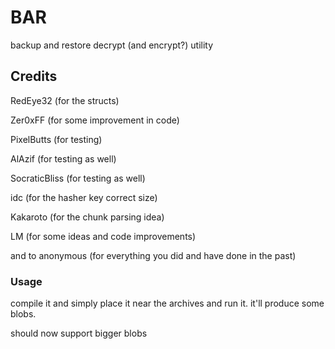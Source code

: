 # BAR
backup and restore decrypt (and encrypt?) utility

## Credits

RedEye32 (for the structs)

Zer0xFF (for some improvement in code)

PixelButts (for testing)

AlAzif (for testing as well)

SocraticBliss (for testing as well)

idc (for the hasher key correct size)

Kakaroto (for the chunk parsing idea)

LM (for some ideas and code improvements)

and to anonymous (for everything you did and have done in the past)

### Usage

compile it and simply place it near the archives and run it. it'll produce some blobs. 

should now support bigger blobs
